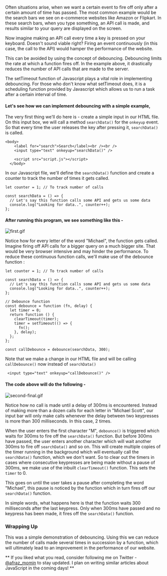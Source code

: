 Often situations arise, when we want a certain event to fire off only after a certain amount of time has passed. The most common example would be the search bars we see on e-commerce websites like Amazon or Flipkart. In these search bars, when you type something, an API call is made, and results similar to your query are displayed on the screen.

Now imagine making an API call every time a key is pressed on your keyboard. Doesn't sound viable right? Firing an event continuously (in this case, the call to the API) would hamper the performance of the website.

This can be avoided by using the concept of debouncing. Debouncing limits the rate at which a function fires off. In the example above, it drastically reduces the number of API calls that are made to the server.

The setTimeout function of Javascript plays a vital role in implementing debouncing. For those who don't know what setTimeout does, it is a scheduling function provided by Javascript which allows us to run a task after a certain interval of time.

#### Let's see how we can implement debouncing with a simple example,

The very first thing we'll do here is - create a simple input in our HTML file. On this input box, we will call a method `searchData()` for the `onkeyup` event. So that every time the user releases the key after pressing it, `searchData()` is called.

```
<body>
    <label for="search">Search</label><br /><br />
    <input type="text" onkeyup="searchData()" />

    <script src="script.js"></script>
  </body>
```

In our Javascript file, we'll define the `searchData()` function and create a counter to track the number of times it gets called.

```
let counter = 1; // To track number of calls

const searchData = () => {
  // Let's say this function calls some API and gets us some data
  console.log("Looking for data..", counter++);
};

```

#### After running this program, we see something like this -

![first.gif](https://cdn.hashnode.com/res/hashnode/image/upload/v1592509132273/zPQonjL7A.gif)

Notice how for every letter of the word "Michael", the function gets called. Imagine firing off API calls for a bigger query on a much bigger site. That would be very browser intensive and may hinder the performance. To reduce these continuous function calls, we'll make use of the debounce function :

```
let counter = 1; // To track number of calls

const searchData = () => {
  // Let's say this function calls some API and gets us some data
  console.log("Looking for data..", counter++);
};

// Debounce function
const debounce = function (fn, delay) {
  let timer = 0;
  return function () {
    clearTimeout(timer);
    timer = setTimeout(() => {
      fn();
    }, delay);
  };
};

const callDebounce = debounce(searchData, 300);
```

Note that we make a change in our HTML file and will be calling `callDebounce()` now instead of `searchData()`

```
 <input type="text" onkeyup="callDebounce()" />
```

#### The code above will do the following -

![second-final.gif](https://cdn.hashnode.com/res/hashnode/image/upload/v1592511364053/fNxHJIJGF.gif)

Notice how no call is made until a delay of 300ms is encountered. Instead of making more than a dozen calls for each letter in "Michael Scott", our input bar will only make calls whenever the delay between two keypresses is more than 300 milliseconds. In this case, 2 times.

When the user enters the first character "M", `debounce()` is triggered which waits for 300ms to fire off the `searchData()` function. But before 300ms have passed, the user enters another character which will wait another 300ms to fire off `searchData()` and so on. This will create multiple copies of the timer running in the background which will eventually call the `searchData()` function, which we don't want. So to clear out the timers in cases where consecutive keypresses are being made without a pause of 300ms, we make use of the inbuilt `clearTimeout()` function. This sets the `timer` to 0.

This goes on until the user takes a pause after completing the word "Michael", this pause is noticed by the function which in turn fires off our `searchData()` function.

In simple words, what happens here is that the function waits 300 milliseconds after the last keypress. Only when 300ms have passed and no keypress has been made, it fires off the `searchData()` function.

### Wrapping Up

This was a simple demonstration of debouncing. Using this we can reduce the number of calls made several times in succession by a function, which will ultimately lead to an improvement in the performance of our website.

** If you liked what you read, consider following me on Twitter - [@afraz_momin](https://twitter.com/afraz_momin) to stay updated. I plan on writing similar articles about JavaScript in the coming days! **
